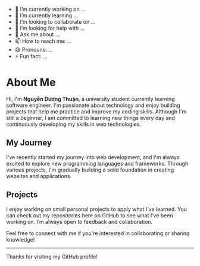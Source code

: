 

- 🔭 I’m currently working on ...
- 🌱 I’m currently learning ...
- 👯 I’m looking to collaborate on ...
- 🤔 I’m looking for help with ...
- 💬 Ask me about ...
- 📫 How to reach me: ...
- 😄 Pronouns: ...
- ⚡ Fun fact: ...
# About Me

Hi, I'm **Nguyễn Dương Thuận**, a university student currently learning software engineer. I'm passionate about technology and enjoy building projects that help me practice and improve my coding skills. Although I'm still a beginner, I am committed to learning new things every day and continuously developing my skills in web technologies.

## My Journey

I've recently started my journey into web development, and I'm always excited to explore new programming languages and frameworks. Through various projects, I'm gradually building a solid foundation in creating websites and applications.

## Projects

I enjoy working on small personal projects to apply what I’ve learned. You can check out my repositories here on GitHub to see what I’ve been working on. I’m always open to feedback and collaboration.

Feel free to connect with me if you're interested in collaborating or sharing knowledge!

---

Thanks for visiting my GitHub profile!
